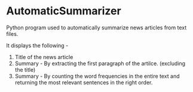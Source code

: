# AutomaticSummarizer
Python program used to automatically summarize news articles from text files. 

It displays the following - 
1. Title of the news article
2. Summary - By extracting the first paragraph of the artilce. (excluding the title) 
3. Summary - By counting the word frequencies in the entire text and returning the most relevant sentences in the right order. 